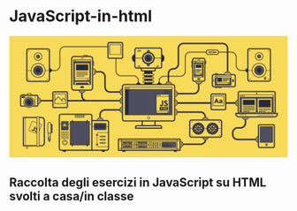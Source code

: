 # JavaScript-in-html
![](javascript.gif)

## Raccolta degli esercizi in JavaScript su HTML svolti a casa/in classe
